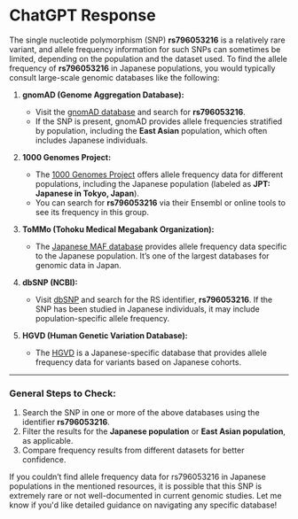 # ChatGPT Response

The single nucleotide polymorphism (SNP) **rs796053216** is a relatively rare variant, and allele frequency information for such SNPs can sometimes be limited, depending on the population and the dataset used. To find the allele frequency of **rs796053216** in Japanese populations, you would typically consult large-scale genomic databases like the following:

1. **gnomAD (Genome Aggregation Database):**
   - Visit the [gnomAD database](https://gnomad.broadinstitute.org/) and search for **rs796053216**.
   - If the SNP is present, gnomAD provides allele frequencies stratified by population, including the **East Asian** population, which often includes Japanese individuals.

2. **1000 Genomes Project:**
   - The [1000 Genomes Project](https://www.internationalgenome.org/) offers allele frequency data for different populations, including the Japanese population (labeled as **JPT: Japanese in Tokyo, Japan**).
   - You can search for **rs796053216** via their Ensembl or online tools to see its frequency in this group.

3. **ToMMo (Tohoku Medical Megabank Organization):**
   - The [Japanese MAF database](https://www.megabank.tohoku.ac.jp/english/) provides allele frequency data specific to the Japanese population. It’s one of the largest databases for genomic data in Japan.

4. **dbSNP (NCBI):**
   - Visit [dbSNP](https://www.ncbi.nlm.nih.gov/snp/) and search for the RS identifier, **rs796053216**. If the SNP has been studied in Japanese individuals, it may include population-specific allele frequency.

5. **HGVD (Human Genetic Variation Database):**
   - The [HGVD](http://www.hgvd.genome.med.kyoto-u.ac.jp/) is a Japanese-specific database that provides allele frequency data for variants based on Japanese cohorts.

---

### General Steps to Check:
1. Search the SNP in one or more of the above databases using the identifier **rs796053216**.
2. Filter the results for the **Japanese population** or **East Asian population**, as applicable.
3. Compare frequency results from different datasets for better confidence.

If you couldn’t find allele frequency data for rs796053216 in Japanese populations in the mentioned resources, it is possible that this SNP is extremely rare or not well-documented in current genomic studies. Let me know if you'd like detailed guidance on navigating any specific database!